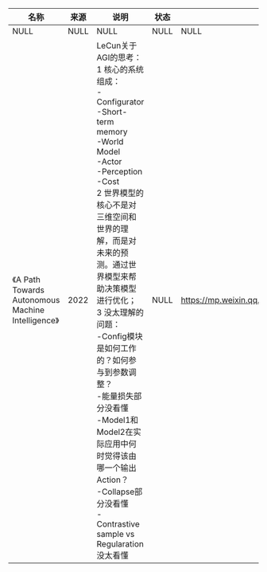 |名称  |  来源   | 说明  |状态   | 备注  |
|  ----  | ----  |----  | ----  |----  |
| NULL  | NULL |NULL |NULL |NULL |
| 《A Path Towards Autonomous Machine Intelligence》 | 2022| LeCun关于AGI的思考：<br/>1 核心的系统组成：<br/>-Configurator<br/>-Short-term memory<br/>-World Model<br/>-Actor<br/>-Perception<br/>-Cost<br/>2 世界模型的核心不是对三维空间和世界的理解，而是对未来的预测。通过世界模型来帮助决策模型进行优化；<br/>3 没太理解的问题：<br/>-Config模块是如何工作的？如何参与到参数调整？<br/>-能量损失部分没看懂<br/>-Model1和Model2在实际应用中何时觉得该由哪一个输出Action？<br/>-Collapse部分没看懂<br/>-Contrastive sample vs Regularation没太看懂| NULL | https://mp.weixin.qq.com/s/JUlhu95uFsY0c5WjJOJl3g |
